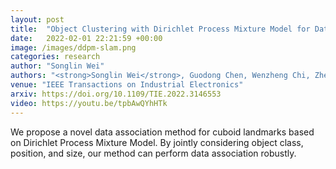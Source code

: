 ```yaml
---
layout: post
title:  "Object Clustering with Dirichlet Process Mixture Model for Data Association in Monocular SLAM"
date:   2022-02-01 22:21:59 +00:00
image: /images/ddpm-slam.png
categories: research
author: "Songlin Wei"
authors: "<strong>Songlin Wei</strong>, Guodong Chen, Wenzheng Chi, Zhenhua Wang and Lining Sun"
venue: "IEEE Transactions on Industrial Electronics"
arxiv: https://doi.org/10.1109/TIE.2022.3146553
video: https://youtu.be/tpbAwQYhHTk
---
```

We propose a novel data association method for cuboid landmarks based on Dirichlet Process Mixture Model. By jointly considering object class, position, and size, our method can perform data association robustly.
